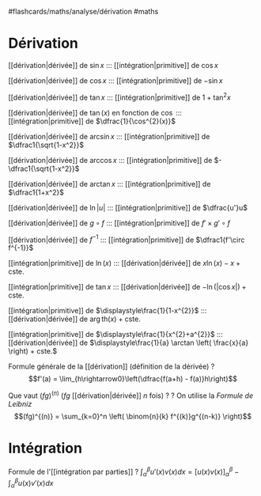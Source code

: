 #flashcards/maths/analyse/dérivation #maths

# Dérivation

[[dérivation|dérivée]] de $\sin x$ ::: [[intégration|primitive]] de $\cos x$ 
<!--SR:!2025-12-14,902,314!2024-08-03,407,275-->
[[dérivation|dérivée]] de $\cos x$ ::: [[intégration|primitive]] de $-\sin x$
<!--SR:!2027-04-23,1397,350!2026-02-10,963,295-->
[[dérivation|dérivée]] de $\tan x$ ::: [[intégration|primitive]] de $1 + \tan^2 x$
<!--SR:!2023-07-05,9,130!2024-09-21,453,295-->
[[dérivation|dérivée]] de $\tan(x)$ en fonction de $\cos$ ::: [[intégration|primitive]] de $\dfrac{1}{\cos^{2}(x)}$
<!--SR:!2026-08-23,1154,300!2024-06-18,361,255-->
[[dérivation|dérivée]] de $\arcsin x$ ::: [[intégration|primitive]] de $\dfrac1{\sqrt{1-x^2}}$
<!--SR:!2025-01-04,558,252!2024-03-07,258,255-->
[[dérivation|dérivée]] de $\arccos x$ ::: [[intégration|primitive]] de $-\dfrac1{\sqrt{1-x^2}}$
<!--SR:!2024-05-31,340,232!2024-06-30,370,255-->
[[dérivation|dérivée]] de $\arctan x$ ::: [[intégration|primitive]] de $\dfrac1{1+x^2}$
<!--SR:!2024-03-09,257,190!2024-09-22,454,275-->
[[dérivation|dérivée]] de $\ln |u|$ ::: [[intégration|primitive]] de $\dfrac{u'}u$
<!--SR:!2023-07-20,311,332!2023-07-08,15,255-->
[[dérivation|dérivée]] de $g\circ f$ ::: [[intégration|primitive]] de $f'\times g'\circ f$
<!--SR:!2023-07-26,30,232!2023-08-01,233,315-->
[[dérivation|dérivée]] de $f^{-1}$ ::: [[intégration|primitive]] de $\dfrac1{f'\circ f^{-1}}$
<!--SR:!2025-07-26,764,312!2024-07-01,371,255-->
[[intégration|primitive]] de $\ln(x)$ ::: [[dérivation|dérivée]] de $x \ln(x) - x + \text{cste.}$
<!--SR:!2023-07-10,14,223!2023-07-11,15,243-->
[[intégration|primitive]] de $\tan x$ ::: [[dérivation|dérivée]] de $-\ln(|\cos x|) + \text{cste.}$
<!--SR:!2025-07-21,756,263!2023-07-09,16,263-->
[[intégration|primitive]] de $\displaystyle\frac{1}{1-x^{2}}$ ::: [[dérivation|dérivée]] de $\arg \mathrm{th} (x) + \text{cste.}$
<!--SR:!2024-04-11,290,243!2023-07-07,11,183-->
[[intégration|primitive]] de $\displaystyle\frac{1}{x^{2}+a^{2}}$ ::: [[dérivation|dérivée]] de $\displaystyle\frac{1}{a} \arctan \left( \frac{x}{a} \right) + cste.$
<!--SR:!2024-07-03,376,256!2024-12-15,538,295-->

Formule générale de la [[dérivation]]
(définition de la dérivée)
?
$$f'(a) = \lim_{h\rightarrow0}\left(\dfrac{f(a+h) - f(a)}h\right)$$
<!--SR:!2024-12-23,546,252-->


Que vaut $(fg)^{(n)}$ ($fg$ [[dérivation|dérivée]] $n$ fois) ?
?
On utilise la _Formule de Leibniz_
$$(fg)^{(n)} = \sum_{k=0}^n \left( \binom{n}{k} f^{(k)}g^{(n-k)} \right)$$
<!--SR:!2027-01-30,1314,312-->


# Intégration


Formule de l'[[intégration par parties]]
?
$\displaystyle\int_\alpha^\beta u'(x)v(x)d x = \big[u(x)v(x)\big]_\alpha^\beta - \int_\alpha^\beta u(x)v'(x) d x$
<!--SR:!2027-03-30,1373,352-->


